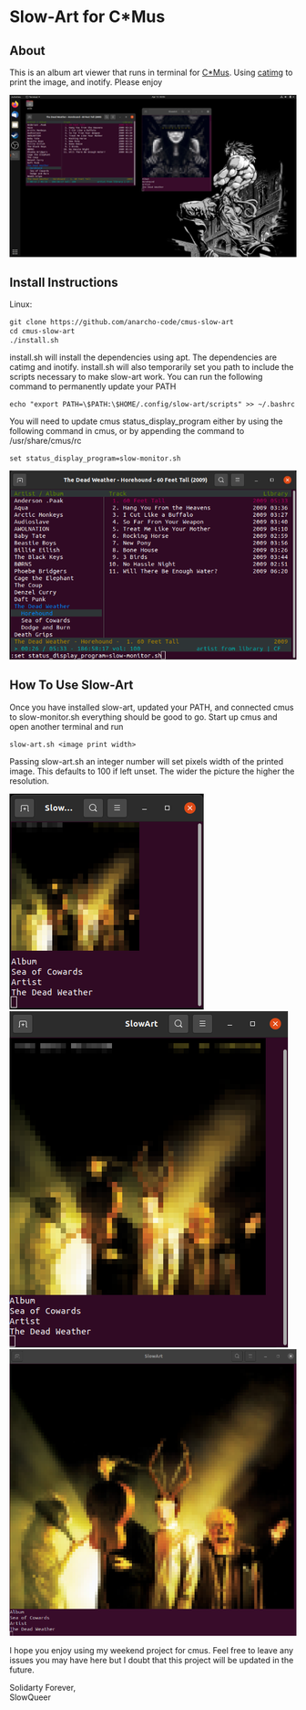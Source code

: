 # Slow-Art for C\*Mus

## About

This is an album art viewer that runs in terminal for [C\*Mus](https://cmus.github.io/). Using [catimg](https://github.com/posva/catimg) to print the image, and inotify. Please enjoy

![Slow-Art open next to C\*Mus, displaying the current album and artist, with the album art](./screenshots/preview.png "Preview of SlowArt")


## Install Instructions

Linux:

    git clone https://github.com/anarcho-code/cmus-slow-art
    cd cmus-slow-art
    ./install.sh

install.sh will install the dependencies using apt. The dependencies are catimg and inotify. install.sh will also temporarily set you path to include the scripts necessary to make slow-art work. You can run the following command to permanently update your PATH

    echo "export PATH=\$PATH:\$HOME/.config/slow-art/scripts" >> ~/.bashrc

You will need to update cmus status_display_program either by using the following command in cmus, or by appending the command to /usr/share/cmus/rc

    set status_display_program=slow-monitor.sh

![C*Mus demonstrating updating the status_display_program using :set](./screenshots/set.png "Set the status_display_program variable")


## How To Use Slow-Art

Once you have installed slow-art, updated your PATH, and connected cmus to slow-monitor.sh everything should be good to go. Start up cmus and open another terminal and run

    slow-art.sh <image print width>

Passing slow-art.sh an integer number will set pixels width of the printed image. This defaults to 100 if left unset. The wider the picture the higher the resolution.

![Slow-art displaying the album cover for Sea of Cowards by The Dead Weather with a width of 50 pixels](./screenshots/album50.png "Print Album with a width of 50")
![Slow-art displaying the album cover for Sea of Cowards by The Dead Weather with a width of 100 pixels](./screenshots/album100.png "Print Album with a width of 100")
![Slow-art displaying the album cover for Sea of Cowards by The Dead Weather with a width of 200 pixels](./screenshots/album200.png "Print Album with a width of 200")

I hope you enjoy using my weekend project for cmus. Feel free to leave any issues you may have here but I doubt that this project will be updated in the future.

Solidarty Forever,\
SlowQueer
